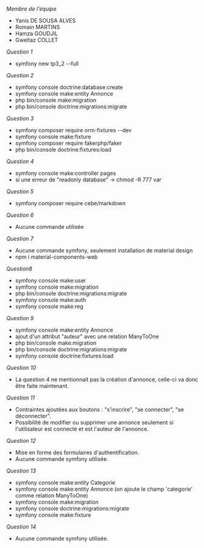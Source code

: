 *Membre de l'équipe*
* Yanis DE SOUSA ALVES
* Romain MARTINS
* Hamza GOUDJIL
* Gweltaz COLLET

*Question 1*
* symfony new tp3_2 --full

*Question 2*
* symfony console doctrine:database:create
* symfony console make:entity Annonce
* php bin/console make:migration
* php bin/console doctrine:migrations:migrate

*Question 3*
* symfony composer require orm-fixtures --dev
* symfony console make:fixture
* symfony composer require fakerphp/faker
* php bin/console doctrine:fixtures:load

*Question 4*
* symfony console make:controller pages
* si une erreur de "readonly database" -> chmod -R 777 var

*Question 5*
* symfony composer require cebe/markdown

*Question 6*
* Aucune commande utilisée

*Question 7*
* Aucune commande symfony, seulement installation de material design
* npm i material-components-web

*Question8*
* symfony console make:user
* symfony console make:migration
* php bin/console doctrine:migrations:migrate
* symfony console make:auth
* symfony console make:reg

*Question 9*
* symfony console make:entity Annonce
* ajout d'un attribut "auteur" avec une relation ManyToOne
* php bin/console make:migration
* php bin/console doctrine:migrations:migrate
* symfony console doctrine:fixtures:load

*Question 10*
* La question 4 ne mentionnait pas la création d'annonce, celle-ci va donc être faite maintenant.

*Question 11*
* Contraintes ajoutées aux boutons : "s'inscrire", "se connecter", "se déconnecter".
* Possibilité de modifier ou supprimer une annonce seulement si l'utilisateur est connecté et est l'auteur de l'annonce.

*Question 12*
* Mise en forme des formulaires d'authentification.
* Aucune commande symfony utilisée.

*Question 13*
* symfony console make:entity Categorie
* symfony console make:entity Annonce (on ajoute le champ 'categorie' comme relation ManyToOne)
* symfony console make:migration
* symfony console doctrine:migrations:migrate
* symfony console make:fixture

*Question 14*
* Aucune commande symfony utilisée.
